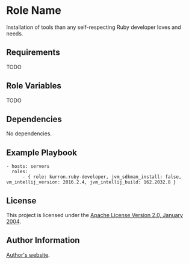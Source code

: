 Role Name
=========

Installation of tools than any self-respecting Ruby developer loves and needs.

Requirements
------------

TODO

Role Variables
--------------

TODO

Dependencies
------------

No dependencies.

Example Playbook
----------------

```
- hosts: servers
  roles:
      - { role: kurron.ruby-developer, jvm_sdkman_install: false, vm_intellij_version: 2016.2.4, jvm_intellij_build: 162.2032.8 }
```

License
-------

This project is licensed under the [Apache License Version 2.0, January 2004](http://www.apache.org/licenses/).

Author Information
------------------

[Author's website](http://jvmguy.com/).
